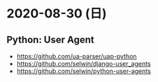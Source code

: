 # 2020-08-30 (日)

## Python: User Agent

- https://github.com/ua-parser/uap-python
- https://github.com/selwin/django-user_agents
- https://github.com/selwin/python-user-agents